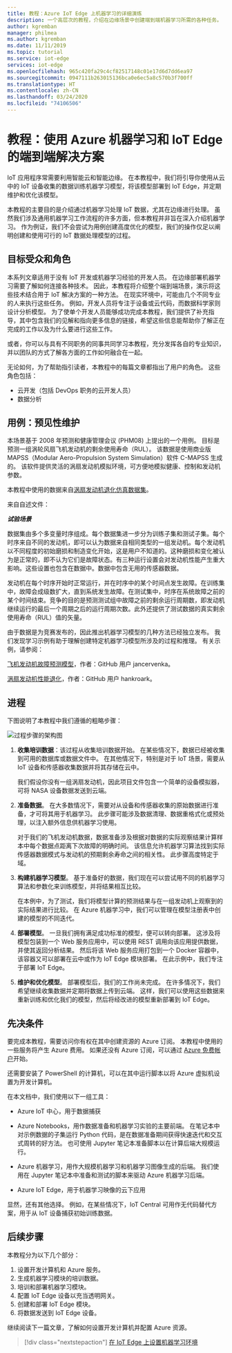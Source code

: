 ```yaml
---
title: 教程：Azure IoT Edge 上机器学习的详细演练
description: 一个高层次的教程，介绍在边缘场景中创建端到端机器学习所需的各种任务。
author: kgremban
manager: philmea
ms.author: kgremban
ms.date: 11/11/2019
ms.topic: tutorial
ms.service: iot-edge
services: iot-edge
ms.openlocfilehash: 965c420fa29c4cf82517148c01e17d6d7dd6ea97
ms.sourcegitcommit: 0947111b263015136bca0e6ec5a8c570b3f700ff
ms.translationtype: HT
ms.contentlocale: zh-CN
ms.lasthandoff: 03/24/2020
ms.locfileid: "74106506"
---
```

# <a name="tutorial-an-end-to-end-solution-using-azure-machine-learning-and-iot-edge"></a>教程：使用 Azure 机器学习和 IoT Edge 的端到端解决方案

IoT 应用程序常需要利用智能云和智能边缘。 在本教程中，我们将引导你使用从云中的 IoT 设备收集的数据训练机器学习模型，将该模型部署到 IoT Edge，并定期维护和优化该模型。

本教程的主要目的是介绍通过机器学习处理 IoT 数据，尤其在边缘进行处理。 虽然我们涉及通用机器学习工作流程的许多方面，但本教程并非旨在深入介绍机器学习。 作为例证，我们不会尝试为用例创建高度优化的模型，我们的操作仅足以阐明创建和使用可行的 IoT 数据处理模型的过程。

## <a name="target-audience-and-roles"></a>目标受众和角色

本系列文章适用于没有 IoT 开发或机器学习经验的开发人员。 在边缘部署机器学习需要了解如何连接各种技术。 因此，本教程将介绍整个端到端场景，演示将这些技术结合用于 IoT 解决方案的一种方法。 在现实环境中，可能由几个不同专业的人来执行这些任务。 例如，开发人员将专注于设备或云代码，而数据科学家则设计分析模型。 为了使单个开发人员能够成功完成本教程，我们提供了补充指导，其中包含我们的见解和指向更多信息的链接，希望这些信息能帮助你了解正在完成的工作以及为什么要进行这些工作。

或者，你可以与具有不同职务的同事共同学习本教程，充分发挥各自的专业知识，并以团队的方式了解各方面的工作如何融合在一起。

无论如何，为了帮助指引读者，本教程中的每篇文章都指出了用户的角色。 这些角色包括：

* 云开发（包括 DevOps 职务的云开发人员）
* 数据分析

## <a name="use-case-predictive-maintenance"></a>用例：预见性维护

本场景基于 2008 年预测和健康管理会议 (PHM08) 上提出的一个用例。 目标是预测一组涡轮风扇飞机发动机的剩余使用寿命（RUL）。 该数据是使用商业版 MAPSS（Modular Aero-Propulsion System Simulation）软件 C-MAPSS 生成的。 该软件提供灵活的涡扇发动机模拟环境，可方便地模拟健康、控制和发动机参数。

本教程中使用的数据来自[涡扇发动机退化仿真数据集](https://ti.arc.nasa.gov/tech/dash/groups/pcoe/prognostic-data-repository/#turbofan)。

来自自述文件：

***试验场景***

数据集由多个多变量时序组成。每个数据集进一步分为训练子集和测试子集。每个时序来自不同的发动机，即可以认为数据来自相同类型的一组发动机。每个发动机以不同程度的初始磨损和制造变化开始，这是用户不知道的。这种磨损和变化被认为是正常的，即不认为它们是故障状态。有三种运行设置会对发动机性能产生重大影响。这些设置也包含在数据中。数据中包含无用的传感器数据。

发动机在每个时序开始时正常运行，并在时序中的某个时间点发生故障。在训练集中，故障会成级数扩大，直到系统发生故障。在测试集中，时序在系统故障之前的某个时间结束。竞争的目的是预测测试组中故障之前的剩余运行周期数，即发动机继续运行的最后一个周期之后的运行周期次数。此外还提供了测试数据的真实剩余使用寿命（RUL）值的矢量。

由于数据是为竞赛发布的，因此推出机器学习模型的几种方法已经独立发布。 我们发现学习示例有助于理解创建特定机器学习模型所涉及的过程和推理。 有关示例，请参阅：

[飞机发动机故障预测模型](https://github.com/jancervenka/turbofan_failure)，作者：GitHub 用户 jancervenka。

[涡扇发动机性能退化](https://github.com/hankroark/Turbofan-Engine-Degradation)，作者：GitHub 用户 hankroark。

## <a name="process"></a>进程

下图说明了本教程中我们遵循的粗略步骤：

![过程步骤的架构图](media/tutorial-machine-learning-edge-01-intro/tutorial-steps-overview.png)

1. **收集培训数据**：该过程从收集培训数据开始。 在某些情况下，数据已经被收集到可用的数据库或数据文件中。 在其他情况下，特别是对于 IoT 场景，需要从 IoT 设备和传感器收集数据并将其存储在云中。

   我们假设你没有一组涡扇发动机，因此项目文件包含一个简单的设备模拟器，可将 NASA 设备数据发送到云端。

1. **准备数据**。 在大多数情况下，需要对从设备和传感器收集的原始数据进行准备，才可将其用于机器学习。 此步骤可能涉及数据清理、数据重格式化或预处理，以注入额外信息供机器学习使用。

   对于我们的飞机发动机数据，数据准备涉及根据对数据的实际观察结果计算样本中每个数据点距离下次故障的明确时间。 该信息允许机器学习算法找到实际传感器数据模式与发动机的预期剩余寿命之间的相关性。 此步骤高度特定于域。

1. **构建机器学习模型**。 基于准备好的数据，我们现在可以尝试用不同的机器学习算法和参数化来训练模型，并将结果相互比较。

   在本例中，为了测试，我们将模型计算的预测结果与在一组发动机上观察到的实际结果进行比较。 在 Azure 机器学习中，我们可以管理在模型注册表中创建的模型的不同迭代。

1. **部署模型**。 一旦我们拥有满足成功标准的模型，便可以转向部署。 这涉及将模型包装到一个 Web 服务应用中，可以使用 REST 调用向该应用提供数据，并使其返回分析结果。 然后将该 Web 服务应用打包到一个 Docker 容器中，该容器又可以部署在云中或作为 IoT Edge 模块部署。 在此示例中，我们专注于部署 IoT Edge。

1. **维护和优化模型**。 部署模型后，我们的工作尚未完成。 在许多情况下，我们希望继续收集数据并定期将数据上传到云端。 这样，我们可以使用这些数据来重新训练和优化我们的模型，然后将经改进的模型重新部署到 IoT Edge。

## <a name="prerequisites"></a>先决条件

要完成本教程，需要访问你有权在其中创建资源的 Azure 订阅。 本教程中使用的一些服务将产生 Azure 费用。 如果还没有 Azure 订阅，可以通过 [Azure 免费帐户](https://azure.microsoft.com/offers/ms-azr-0044p/)开始。

还需要安装了 PowerShell 的计算机，可以在其中运行脚本以将 Azure 虚拟机设置为开发计算机。

在本文档中，我们使用以下一组工具：

* Azure IoT 中心，用于数据捕获

* Azure Notebooks，用作数据准备和机器学习实验的主要前端。 在笔记本中对示例数据的子集运行 Python 代码，是在数据准备期间获得快速迭代和交互式周转的好方法。 也可使用 Jupyter 笔记本准备脚本以在计算后端大规模运行。

* Azure 机器学习，用作大规模机器学习和机器学习图像生成的后端。 我们使用在 Jupyter 笔记本中准备和测试的脚本来驱动 Azure 机器学习后端。

* Azure IoT Edge，用于机器学习映像的云下应用

显然，还有其他选择。 例如，在某些情况下，IoT Central 可用作无代码替代方案，用于从 IoT 设备捕获初始训练数据。

## <a name="next-steps"></a>后续步骤

本教程分为以下几个部分：

1. 设置开发计算机和 Azure 服务。
2. 生成机器学习模块的培训数据。
3. 培训和部署机器学习模块。
4. 配置 IoT Edge 设备以充当透明网关。
5. 创建和部署 IoT Edge 模块。
6. 将数据发送到 IoT Edge 设备。

继续阅读下一篇文章，了解如何设置开发计算机并配置 Azure 资源。

> [!div class="nextstepaction"]
> [在 IoT Edge 上设置机器学习环境](tutorial-machine-learning-edge-02-prepare-environment.md)
